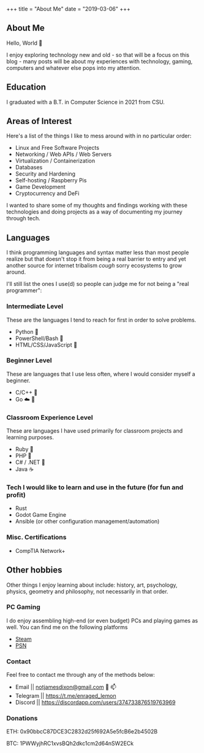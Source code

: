 +++
title = "About Me"
date = "2019-03-06"
+++

## About Me

Hello, World 👋

I enjoy exploring technology new and old - so that will be a focus on this blog -
many posts will be about my experiences with technology, gaming, computers and
whatever else pops into my attention.

## Education

I graduated with a B.T. in Computer Science in 2021 from CSU.

## Areas of Interest

Here's a list of the things I like to mess around with in no particular order:

- Linux and Free Software Projects
- Networking / Web APIs / Web Servers
- Virtualization / Containerization
- Databases
- Security and Hardening
- Self-hosting / Raspberry Pis
- Game Development
- Cryptocurrency and DeFi

I wanted to share some of my thoughts and findings working with these technologies
and doing projects as a way of documenting my journey through tech.

## Languages

I think programming languages and syntax matter less than most people realize
but that doesn't stop it from being a real barrier to entry and yet another
source for internet tribalism _cough_ sorry ecosystems to grow around.

I'll still list the ones I use(d) so people can judge me for not being a
"real programmer":

### Intermediate Level

These are the languages I tend to reach for first in order to solve problems.

- Python :snake:
- PowerShell/Bash :shell:
- HTML/CSS/JavaScript :yellow_heart:

### Beginner Level

These are languages that I use less often, where I would consider myself a beginner.

- C/C++ :dragon:
- Go :cloud: :whale:

### Classroom Experience Level

These are languages I have used primarily for classroom projects and learning
purposes.

- Ruby :red_circle:
- PHP :elephant:
- C# / .NET :knife:
- Java :coffee:

### Tech I would like to learn and use in the future (for fun and profit)

- Rust
- Godot Game Engine
- Ansible (or other configuration management/automation)

### Misc. Certifications

- CompTIA Network+

## Other hobbies

Other things I enjoy learning about include:
history, art, psychology, physics, geometry and philosophy,
not necessarily in that order.

### PC Gaming

I do enjoy assembling high-end (or even budget) PCs and playing games as well.
You can find me on the following platforms

- [Steam](https://steamcommunity.com/id/thatonepyro)
- [PSN](https://psnprofiles.com/Old_Salty_Lemon)

### Contact

Feel free to contact me through any of the methods below:

- Email || [notjamesdixon@gmail.com](mailto:notjamesdixon@gmail.com) :email: :mailbox:
- Telegram || <https://t.me/enraged_lemon>
- Discord || <https://discordapp.com/users/374733876519763969>

### Donations

ETH: 0x90bbcC87DCE3C2832d25f692A5e5fcB6e2b4502B

BTC: 1PWWyjhRC1xvsBQh2dkc1cm2d64nSW2ECk
